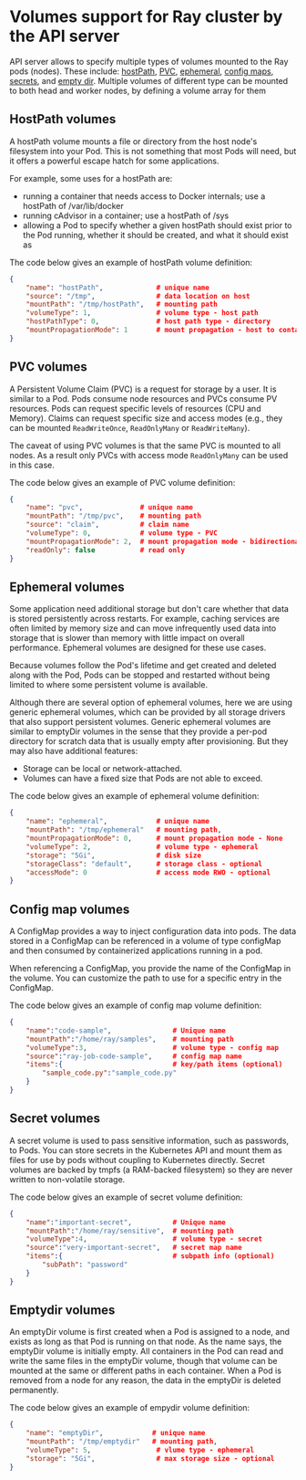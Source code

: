 # Volumes support for Ray cluster by the API server

API server allows to specify multiple types of volumes mounted to the Ray pods (nodes). These include:
[hostPath](https://kubernetes.io/docs/concepts/storage/volumes/#hostpath),
[PVC](https://kubernetes.io/docs/concepts/storage/persistent-volumes/),
[ephemeral](https://kubernetes.io/docs/concepts/storage/ephemeral-volumes/),
[config maps](https://kubernetes.io/docs/concepts/storage/volumes/#configmap),
[secrets](https://kubernetes.io/docs/concepts/storage/volumes/#secret),
and [empty dir](https://kubernetes.io/docs/concepts/storage/volumes/#emptydir).
Multiple volumes of different type can be mounted to both head and worker nodes, by defining a volume array for them

## HostPath volumes

A hostPath volume mounts a file or directory from the host node's filesystem into your Pod. This is not something that
most Pods will need, but it offers a powerful escape hatch for some applications.

For example, some uses for a hostPath are:

* running a container that needs access to Docker internals; use a hostPath of /var/lib/docker
* running cAdvisor in a container; use a hostPath of /sys
* allowing a Pod to specify whether a given hostPath should exist prior to the Pod running, whether it should be created, and what it should exist as

The code below gives an example of hostPath volume definition:

```json
{
    "name": "hostPath",             # unique name
    "source": "/tmp",               # data location on host
    "mountPath": "/tmp/hostPath",   # mounting path
    "volumeType": 1,                # volume type - host path
    "hostPathType": 0,              # host path type - directory
    "mountPropagationMode": 1       # mount propagation - host to container
}
```

## PVC volumes

A Persistent Volume Claim (PVC) is a request for storage by a user. It is similar to a Pod. Pods consume node resources and PVCs consume PV resources. Pods can request specific levels of resources (CPU and Memory). Claims can request
specific size and access modes (e.g., they can be mounted `ReadWriteOnce`, `ReadOnlyMany` or `ReadWriteMany`).

The caveat of using PVC volumes is that the same PVC is mounted to all nodes. As a result only PVCs with access
mode `ReadOnlyMany` can be used in this case.

The code below gives an example of PVC volume definition:

```json
{
    "name": "pvc",              # unique name
    "mountPath": "/tmp/pvc",    # mounting path
    "source": "claim",          # claim name
    "volumeType": 0,            # volume type - PVC
    "mountPropagationMode": 2,  # mount propagation mode - bidirectional
    "readOnly": false           # read only
}
```

## Ephemeral volumes

Some application need additional storage but don't care whether that data is stored persistently across restarts. For example, caching services are often limited by memory size and can move infrequently used data into storage that is slower than memory with little impact on overall performance. Ephemeral volumes are designed for these use cases.

Because volumes follow the Pod's lifetime and get created and deleted along with the Pod, Pods can be stopped and restarted without being limited to where some persistent volume is available.

Although there are several option of ephemeral volumes, here we are using generic ephemeral volumes, which can be provided by all storage drivers that also support persistent volumes. Generic ephemeral volumes are similar to emptyDir volumes in the sense that they provide a per-pod directory for scratch data that is usually empty after provisioning. But they may also have additional features:

* Storage can be local or network-attached.
* Volumes can have a fixed size that Pods are not able to exceed.

The code below gives an example of ephemeral volume definition:

```json
{
    "name": "ephemeral",            # unique name
    "mountPath": "/tmp/ephemeral"   # mounting path,
    "mountPropagationMode": 0,      # mount propagation mode - None
    "volumeType": 2,                # volume type - ephemeral
    "storage": "5Gi",               # disk size
    "storageClass": "default",      # storage class - optional
    "accessMode": 0                 # access mode RWO - optional
}
```

## Config map volumes

A ConfigMap provides a way to inject configuration data into pods. The data stored in a ConfigMap can be referenced in a volume of type configMap and then consumed by containerized applications running in a pod.

When referencing a ConfigMap, you provide the name of the ConfigMap in the volume. You can customize the path to use for a specific entry in the ConfigMap.

The code below gives an example of config map volume definition:

```json
{
    "name":"code-sample",               # Unique name
    "mountPath":"/home/ray/samples",    # mounting path
    "volumeType":3,                     # volume type - config map
    "source":"ray-job-code-sample",     # config map name
    "items":{                           # key/path items (optional)
        "sample_code.py":"sample_code.py"
    }
}
```

## Secret volumes

A secret volume is used to pass sensitive information, such as passwords, to Pods. You can store secrets in the Kubernetes API and mount them as files for use by pods without coupling to Kubernetes directly. Secret volumes are backed by tmpfs (a RAM-backed filesystem) so they are never written to non-volatile storage.

The code below gives an example of secret volume definition:

```json
{
    "name":"important-secret",          # Unique name
    "mountPath":"/home/ray/sensitive",  # mounting path
    "volumeType":4,                     # volume type - secret
    "source":"very-important-secret",   # secret map name
    "items":{                           # subpath info (optional)
        "subPath": "password"
    }
}
```

## Emptydir volumes

An emptyDir volume is first created when a Pod is assigned to a node, and exists as long as that Pod is running on that node. As the name says, the emptyDir volume is initially empty. All containers in the Pod can read and write the same files in the emptyDir volume, though that volume can be mounted at the same or different paths in each container. When a Pod is removed from a node for any reason, the data in the emptyDir is deleted permanently.

The code below gives an example of empydir volume definition:

```json
{
    "name": "emptyDir",            # unique name
    "mountPath": "/tmp/emptydir"   # mounting path,
    "volumeType": 5,                # vlume type - ephemeral
    "storage": "5Gi",               # max storage size - optional
}
````
